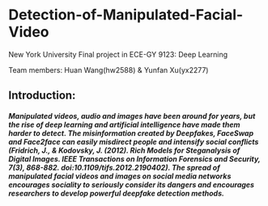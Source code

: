 # Detection-of-Manipulated-Facial-Video
New York University
Final project in ECE-GY 9123: Deep Learning

Team members:
Huan Wang(hw2588) & Yunfan Xu(yx2277)

## Introduction:
#####  Manipulated videos, audio and images have been around for years, but the rise of deep learning and artificial intelligence have made them harder to detect. The misinformation created by Deepfakes, FaceSwap and Face2face can easily misdirect people and intensify social conflicts *(Fridrich, J., & Kodovsky, J. (2012). Rich Models for Steganalysis of Digital Images. IEEE Transactions on Information Forensics and Security, 7(3), 868-882. doi:10.1109/tifs.2012.2190402)*. The spread of manipulated facial videos and images on social media networks encourages sociality to seriously consider its dangers and encourages researchers to develop powerful deepfake detection methods. 
